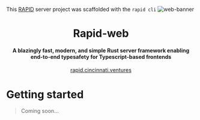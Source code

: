 This [RAPID](https://rapid.cincinnati.ventures/) server project was scaffolded with the `rapid cli`
![web-banner](https://user-images.githubusercontent.com/68653294/230900821-06221c9d-3769-4dc8-8e8a-b9e2af81fdca.svg)
<h1 align='center'>Rapid-web</h1>
<h4 align='center'>A blazingly fast, modern, and simple Rust server framework enabling end-to-end typesafety for Typescript-based frontends</h4>
<div align='center'>
<a href='https://rapid.cincinnati.ventures/' target='_blank'>rapid.cincinnati.ventures</a>
</div>

# Getting started
> Coming soon...
